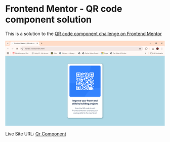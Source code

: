 # Frontend Mentor - QR code component solution

This is a solution to the [QR code component challenge on Frontend Mentor](https://www.frontendmentor.io/challenges/qr-code-component-iux_sIO_H)

![](./screenshot.png)

Live Site URL: [Qr Component](https://somber-robot.github.io/qr-code-component/)